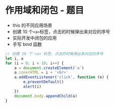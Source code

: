 # 作用域和闭包 - 题目

- this 的不同应用场景
- 创建 10 个`<a>`标签，点击的时候弹出来对应的序号
- 实际开发中闭包的应用
- 手写 bind 函数

```js
// 创建 10 个`<a>`标签，点击的时候弹出来对应的序号
let i, a
for (i = 0; i < 10; i++) {
    a = document.createElement('a')
    a.innerHTML = i + '<br>'
    a.addEventListener('click', function (e) {
        e.preventDefault()
        alert(i)
    })
    document.body.appendChild(a)
}
```
